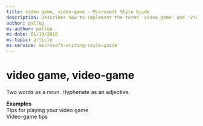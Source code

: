 ```yaml
---
title: video game, video-game - Microsoft Style Guide
description: Describes how to implement the terms 'video game' and 'video-game' in Microsoft content and provides examples of using these terms in content.
author: pallep
ms.author: pallep
ms.date: 01/19/2018
ms.topic: article
ms.service: microsoft-writing-style-guide
---
```


# video game, video-game

Two words as a noun. Hyphenate as an adjective.

**Examples**  
Tips for playing your video game   
Video-game tips

